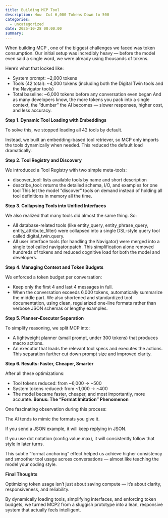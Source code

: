 ```yaml
---
title: Building MCP Tool
description: How  Cut 6,000 Tokens Down to 500
categories:
  - uncategorized
date: 2025-10-28 00:00:00
summary: 
---
```






When building MCP , one of the biggest challenges we faced was token consumption. Our initial setup was incredibly heavy — before the model even said a single word, we were already using thousands of tokens.

Here’s what that looked like:

- System prompt: ~2,000 tokens
- Tools (42 total): ~4,000 tokens (including both the Digital Twin tools and the Navigator tools)
- Total baseline: ~6,000 tokens before any conversation even began
And as many developers know, the more tokens you pack into a single context, the “dumber” the AI becomes — slower responses, higher cost, and less accuracy.

**Step 1. Dynamic Tool Loading with Embeddings**

To solve this, we stopped loading all 42 tools by default.

Instead, we built an embedding-based tool retriever, so MCP only imports the tools dynamically when needed. This reduced the default load dramatically.

**Step 2. Tool Registry and Discovery**

We introduced a Tool Registry with two simple meta-tools:

- discover_tool: lists available tools by name and short description
- describe_tool: returns the detailed schema, I/O, and examples for one tool
This let the model “discover” tools on demand instead of holding all tool definitions in memory all the time.

**Step 3. Collapsing Tools into Unified Interfaces**

We also realized that many tools did almost the same thing. So:

- All database-related tools (like entity_query, entity_phrase_query, entity_attribute_filter) were collapsed into a single DSL-style query tool called digital_twin.query.
- All user interface tools (for handling the Navigator) were merged into a single tool called navigator.patch.
This simplification alone removed hundreds of tokens and reduced cognitive load for both the model and developers.

**Step 4. Managing Context and Token Budgets**

We enforced a token budget per conversation:

- Keep only the first 4 and last 4 messages in full.
- When the conversation exceeds 6,000 tokens, automatically summarize the middle part.
We also shortened and standardized tool documentation, using clean, regularized one-line formats rather than verbose JSON schemas or lengthy examples.

**Step 5. Planner–Executor Separation**

To simplify reasoning, we split MCP into:

- A lightweight planner (small prompt, under 300 tokens) that produces macro actions.
- An executor that loads the relevant tool specs and executes the actions.
This separation further cut down prompt size and improved clarity.

**Step 6. Results: Faster, Cheaper, Smarter**

After all these optimizations:

- Tool tokens reduced: from ~6,000 → ~500
- System tokens reduced: from ~1,000 → ~400
- The model became faster, cheaper, and most importantly, more accurate.
**Bonus: The “Format Imitation” Phenomenon**

One fascinating observation during this process:

The AI tends to mimic the formats you give it.

If you send a JSON example, it will keep replying in JSON.

If you use dot notation (config.value.max), it will consistently follow that style in later turns.

This subtle “format anchoring” effect helped us achieve higher consistency and smoother tool usage across conversations — almost like teaching the model your coding style.

**Final Thoughts**

Optimizing token usage isn’t just about saving compute — it’s about clarity, responsiveness, and reliability.

By dynamically loading tools, simplifying interfaces, and enforcing token budgets, we turned MCP2 from a sluggish prototype into a lean, responsive system that actually feels intelligent.




